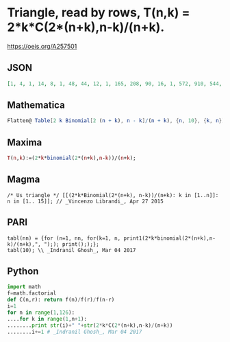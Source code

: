 # Triangle, read by rows, T\(n,k\) \= 2\*k\*C\(2\*\(n\+k\),n\-k\)/\(n\+k\)\.
https://oeis.org/A257501
## JSON
```JSON
[1, 4, 1, 14, 8, 1, 48, 44, 12, 1, 165, 208, 90, 16, 1, 572, 910, 544, 152, 20, 1, 2002, 3808, 2907, 1120, 230, 24, 1, 7072, 15504, 14364, 7084, 2000, 324, 28, 1, 25194, 62016, 67298, 40480, 14625, 3248, 434, 32, 1, 90440, 245157, 303600]
```
## Mathematica
```Mathematica
Flatten@ Table[2 k Binomial[2 (n + k), n - k]/(n + k), {n, 10}, {k, n}] (* _Michael De Vlieger_, Apr 27 2015 *)
```
## Maxima
```Maxima
T(n,k):=(2*k*binomial(2*(n+k),n-k))/(n+k);
```
## Magma
```Magma
/* Us triangle */ [[(2*k*Binomial(2*(n+k), n-k))/(n+k): k in [1..n]]: n in [1.. 15]]; // _Vincenzo Librandi_, Apr 27 2015
```
## PARI
```PARI
tabl(nn) = {for (n=1, nn, for(k=1, n, print1(2*k*binomial(2*(n+k),n-k)/(n+k),", ");); print(););};
tabl(10); \\ _Indranil Ghosh_, Mar 04 2017
```
## Python
```Python
import math
f=math.factorial
def C(n,r): return f(n)/f(r)/f(n-r)
i=1
for n in range(1,126):
....for k in range(1,n+1):
........print str(i)+" "+str(2*k*C(2*(n+k),n-k)/(n+k))
........i+=1 # _Indranil Ghosh_, Mar 04 2017
```
